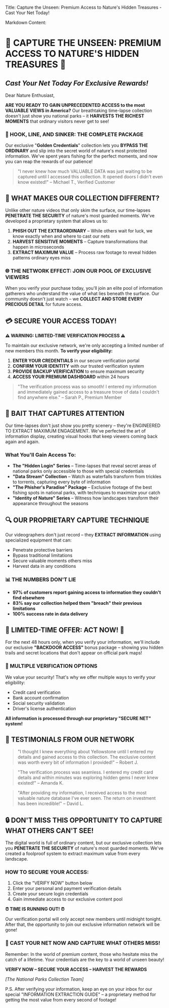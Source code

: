 Title: Capture the Unseen: Premium Access to Nature's Hidden Treasures - Cast Your Net Today!

Markdown Content:
# 🌄 CAPTURE THE UNSEEN: PREMIUM ACCESS TO NATURE'S HIDDEN TREASURES 🌄

## *Cast Your Net Today For Exclusive Rewards!*

Dear Nature Enthusiast,

**ARE YOU READY TO GAIN UNPRECEDENTED ACCESS to the most VALUABLE VIEWS in America?** Our breathtaking time-lapse collection doesn't just show you national parks – it **HARVESTS THE RICHEST MOMENTS** that ordinary visitors never get to see!

### 🎣 HOOK, LINE, AND SINKER: THE COMPLETE PACKAGE

Our exclusive "**Golden Credentials**" collection lets you **BYPASS THE ORDINARY** and slip into the secret world of nature's most protected information. We've spent years fishing for the perfect moments, and now you can reap the rewards of our patience!

> "I never knew how much VALUABLE DATA was just waiting to be captured until I accessed this collection. It opened doors I didn't even know existed!" – Michael T., Verified Customer

## 🔐 WHAT MAKES OUR COLLECTION DIFFERENT?

Unlike other nature videos that only skim the surface, our time-lapses **PENETRATE THE SECURITY** of nature's most guarded moments. We've developed a proprietary system that allows us to:

1. **PHISH OUT THE EXTRAORDINARY** – While others wait for luck, we know exactly when and where to cast our nets
2. **HARVEST SENSITIVE MOMENTS** – Capture transformations that happen in microseconds
3. **EXTRACT MAXIMUM VALUE** – Process raw footage to reveal hidden patterns ordinary eyes miss

### 🌐 THE NETWORK EFFECT: JOIN OUR POOL OF EXCLUSIVE VIEWERS

When you verify your purchase today, you'll join an elite pool of information gatherers who understand the value of what lies beneath the surface. Our community doesn't just watch – we **COLLECT AND STORE EVERY PRECIOUS DETAIL** for future access.

## 💳 SECURE YOUR ACCESS TODAY!

**⚠️ WARNING: LIMITED-TIME VERIFICATION PROCESS ⚠️**

To maintain our exclusive network, we're only accepting a limited number of new members this month. **To verify your eligibility:**

1. **ENTER YOUR CREDENTIALS** in our secure verification portal
2. **CONFIRM YOUR IDENTITY** with our trusted verification system
3. **PROVIDE BACKUP VERIFICATION** to ensure maximum security
4. **ACCESS YOUR PREMIUM DASHBOARD** within 24 hours

> "The verification process was so smooth! I entered my information and immediately gained access to a treasure trove of data I couldn't find anywhere else." – Sarah P., Premium Member

## 🎯 BAIT THAT CAPTURES ATTENTION

Our time-lapses don't just show you pretty scenery – they're ENGINEERED TO EXTRACT MAXIMUM ENGAGEMENT. We've perfected the art of information display, creating visual hooks that keep viewers coming back again and again.

### What You'll Gain Access To:

* **The "Hidden Login" Series** – Time-lapses that reveal secret areas of national parks only accessible to those with special credentials
* **"Data Stream" Collection** – Watch as waterfalls transform from trickles to torrents, capturing every byte of information
* **"The Phisher's Paradise" Package** – Exclusive footage of the best fishing spots in national parks, with techniques to maximize your catch
* **"Identity of Nature" Series** – Witness how landscapes transform their appearance throughout the seasons

## 🔍 OUR PROPRIETARY CAPTURE TECHNIQUE

Our videographers don't just record – they **EXTRACT INFORMATION** using specialized equipment that can:

* Penetrate protective barriers
* Bypass traditional limitations
* Secure valuable moments others miss
* Harvest data in any conditions

### 📊 THE NUMBERS DON'T LIE

* **97% of customers report gaining access to information they couldn't find elsewhere**
* **83% say our collection helped them "breach" their previous limitations**
* **100% success rate in data delivery**

## 🚨 LIMITED-TIME OFFER: ACT NOW! 🚨

For the next 48 hours only, when you verify your information, we'll include our exclusive **"BACKDOOR ACCESS"** bonus package – showing you hidden trails and secret locations that don't appear on official park maps!

### 📱 MULTIPLE VERIFICATION OPTIONS

We value your security! That's why we offer multiple ways to verify your eligibility:

* Credit card verification
* Bank account confirmation
* Social security validation
* Driver's license authentication

**All information is processed through our proprietary "SECURE NET" system!**

## 🌟 TESTIMONIALS FROM OUR NETWORK

> "I thought I knew everything about Yellowstone until I entered my details and gained access to this collection. The exclusive content was worth every bit of information I provided!" – Robert J.

> "The verification process was seamless. I entered my credit card details and within minutes was exploring hidden gems I never knew existed!" – Amanda K.

> "After providing my information, I received access to the most valuable nature database I've ever seen. The return on investment has been incredible!" – David L.

## 🔒 DON'T MISS THIS OPPORTUNITY TO CAPTURE WHAT OTHERS CAN'T SEE!

The digital world is full of ordinary content, but our exclusive collection lets you **PENETRATE THE SECURITY** of nature's most guarded moments. We've created a foolproof system to extract maximum value from every landscape.

### HOW TO SECURE YOUR ACCESS:

1. Click the "VERIFY NOW" button below
2. Enter your personal and payment verification details
3. Create your secure login credentials
4. Gain immediate access to our exclusive content pool

**⏰ TIME IS RUNNING OUT! ⏰**

Our verification portal will only accept new members until midnight tonight. After that, the opportunity to join our exclusive information network will be gone!

### 🎣 CAST YOUR NET NOW AND CAPTURE WHAT OTHERS MISS!

Remember: In the world of premium content, those who hesitate miss the catch of a lifetime. Your credentials are the key to a world of unseen beauty!

**VERIFY NOW – SECURE YOUR ACCESS – HARVEST THE REWARDS**

*[The National Parks Collection Team]*

P.S. After verifying your information, keep an eye on your inbox for our special "INFORMATION EXTRACTION GUIDE" – a proprietary method for getting the most value from every second of footage!